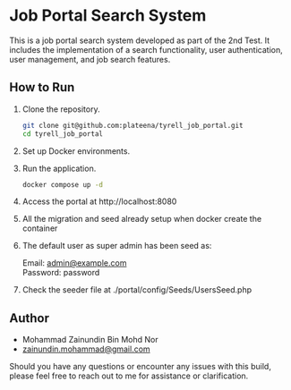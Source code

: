 # Job Portal Search System

This is a job portal search system developed as part of the 2nd Test. It includes the implementation of a search functionality, user authentication, user management, and job search features.

## How to Run

1. Clone the repository.  

    ```bash
    git clone git@github.com:plateena/tyrell_job_portal.git
    cd tyrell_job_portal
    ```
2. Set up Docker environments.
3. Run the application.  
    ```bash
    docker compose up -d
    ```
3. Access the portal at http://localhost:8080
4. All the migration and seed already setup when docker create the container
5. The default user as super admin has been seed as:

    Email: admin@example.com  
    Password: password

6. Check the seeder file at ./portal/config/Seeds/UsersSeed.php


## Author

- Mohammad Zainundin Bin Mohd Nor
- zainundin.mohammad@gmail.com

Should you have any questions or encounter any issues with this build, please feel free to reach out to me for assistance or clarification.
